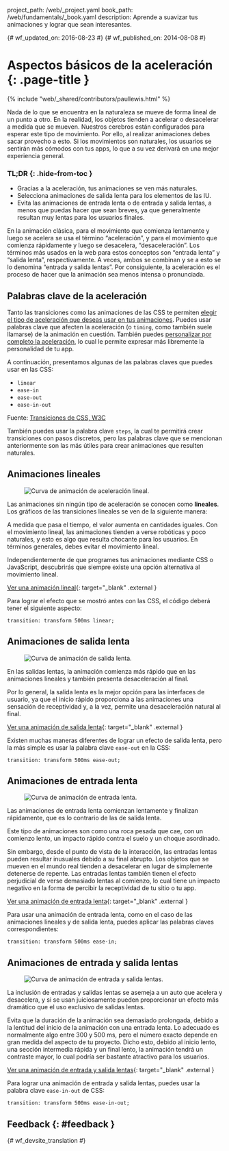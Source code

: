project_path: /web/_project.yaml book_path: /web/fundamentals/_book.yaml description: Aprende a suavizar tus animaciones y lograr que sean interesantes.

{# wf_updated_on: 2016-08-23 #} {# wf_published_on: 2014-08-08 #}

# Aspectos básicos de la aceleración {: .page-title }

{% include "web/_shared/contributors/paullewis.html" %}

Nada de lo que se encuentra en la naturaleza se mueve de forma lineal de un punto a otro. En la realidad, los objetos tienden a acelerar o desacelerar a medida que se mueven. Nuestros cerebros están configurados para esperar este tipo de movimiento. Por ello, al realizar animaciones debes sacar provecho a esto. Si los movimientos son naturales, los usuarios se sentirán más cómodos con tus apps, lo que a su vez derivará en una mejor experiencia general.

### TL;DR {: .hide-from-toc }

* Gracias a la aceleración, tus animaciones se ven más naturales.
* Selecciona animaciones de salida lenta para los elementos de las IU.
* Evita las animaciones de entrada lenta o de entrada y salida lentas, a menos que puedas hacer que sean breves, ya que generalmente resultan muy lentas para los usuarios finales.

En la animación clásica, para el movimiento que comienza lentamente y luego se acelera se usa el término “aceleración”, y para el movimiento que comienza rápidamente y luego se desacelera, “desaceleración”. Los términos más usados en la web para estos conceptos son “entrada lenta” y “salida lenta”, respectivamente. A veces, ambos se combinan y se a esto se lo denomina “entrada y salida lentas”. Por consiguiente, la aceleración es el proceso de hacer que la animación sea menos intensa o pronunciada.

## Palabras clave de la aceleración

Tanto las transiciones como las animaciones de las CSS te permiten [elegir el tipo de aceleración que deseas usar en tus animaciones](choosing-the-right-easing). Puedes usar palabras clave que afecten la aceleración (o `timing`, como también suele llamarse) de la animación en cuestión. También puedes [personalizar por completo la aceleración](custom-easing), lo cual le permite expresar más libremente la personalidad de tu app.

A continuación, presentamos algunas de las palabras claves que puedes usar en las CSS:

* `linear`
* `ease-in`
* `ease-out`
* `ease-in-out`

Fuente: [Transiciones de CSS, W3C](http://www.w3.org/TR/css3-transitions/#transition-timing-function-property)

También puedes usar la palabra clave `steps`, la cual te permitirá crear transiciones con pasos discretos, pero las palabras clave que se mencionan anteriormente son las más útiles para crear animaciones que resulten naturales.

## Animaciones lineales

<div class="attempt-right">
  <figure>
    <img src="images/linear.png" alt="Curva de animación de aceleración lineal." />
  </figure>
</div>

Las animaciones sin ningún tipo de aceleración se conocen como **lineales**. Los gráficos de las transiciones lineales se ven de la siguiente manera:

A medida que pasa el tiempo, el valor aumenta en cantidades iguales. Con el movimiento lineal, las animaciones tienden a verse robóticas y poco naturales, y esto es algo que resulta chocante para los usuarios. En términos generales, debes evitar el movimiento lineal.

Independientemente de que programes tus animaciones mediante CSS o JavaScript, descubrirás que siempre existe una opción alternativa al movimiento lineal.

[Ver una animación lineal](https://googlesamples.github.io/web-fundamentals/fundamentals/design-and-ux/animations/box-move-linear.html){: target="_blank" .external }

<div style="clear:both;"></div>

Para lograr el efecto que se mostró antes con las CSS, el código deberá tener el siguiente aspecto:

    transition: transform 500ms linear;
    

## Animaciones de salida lenta

<div class="attempt-right">
  <figure>
    <img src="images/ease-out.png" alt="Curva de animación de salida lenta." />
  </figure>
</div>

En las salidas lentas, la animación comienza más rápido que en las animaciones lineales y también presenta desaceleración al final.

Por lo general, la salida lenta es la mejor opción para las interfaces de usuario, ya que el inicio rápido proporciona a las animaciones una sensación de receptividad y, a la vez, permite una desaceleración natural al final.

[Ver una animación de salida lenta](https://googlesamples.github.io/web-fundamentals/fundamentals/design-and-ux/animations/box-move-ease-out.html){: target="_blank" .external }

<div style="clear:both;"></div>

Existen muchas maneras diferentes de lograr un efecto de salida lenta, pero la más simple es usar la palabra clave `ease-out` en la CSS:

    transition: transform 500ms ease-out;
    

## Animaciones de entrada lenta

<div class="attempt-right">
  <figure>
    <img src="images/ease-in.png" alt="Curva de animación de entrada lenta." />
  </figure>
</div>

Las animaciones de entrada lenta comienzan lentamente y finalizan rápidamente, que es lo contrario de las de salida lenta.

Este tipo de animaciones son como una roca pesada que cae, con un comienzo lento, un impacto rápido contra el suelo y un choque asordinado.

Sin embargo, desde el punto de vista de la interacción, las entradas lentas pueden resultar inusuales debido a su final abrupto. Los objetos que se mueven en el mundo real tienden a desacelerar en lugar de simplemente detenerse de repente. Las entradas lentas también tienen el efecto perjudicial de verse demasiado lentas al comienzo, lo cual tiene un impacto negativo en la forma de percibir la receptividad de tu sitio o tu app.

[Ver una animación de entrada lenta](https://googlesamples.github.io/web-fundamentals/fundamentals/design-and-ux/animations/box-move-ease-in.html){: target="_blank" .external }

<div style="clear:both;"></div>

Para usar una animación de entrada lenta, como en el caso de las animaciones lineales y de salida lenta, puedes aplicar las palabras claves correspondientes:

    transition: transform 500ms ease-in;
    

## Animaciones de entrada y salida lentas

<div class="attempt-right">
  <figure>
    <img src="images/ease-in-out.png" alt="Curva de animación de entrada y salida lentas." />
  </figure>
</div>

La inclusión de entradas y salidas lentas se asemeja a un auto que acelera y desacelera, y si se usan juiciosamente pueden proporcionar un efecto más dramático que el uso exclusivo de salidas lentas.

Evita que la duración de la animación sea demasiado prolongada, debido a la lentitud del inicio de la animación con una entrada lenta. Lo adecuado es normalmente algo entre 300 y 500 ms, pero el número exacto depende en gran medida del aspecto de tu proyecto. Dicho esto, debido al inicio lento, una sección intermedia rápida y un final lento, la animación tendrá un contraste mayor, lo cual podría ser bastante atractivo para los usuarios.

[Ver una animación de entrada y salida lentas](https://googlesamples.github.io/web-fundamentals/fundamentals/design-and-ux/animations/box-move-ease-in-out.html){: target="_blank" .external }

<div style="clear:both;"></div>

Para lograr una animación de entrada y salida lentas, puedes usar la palabra clave `ease-in-out` de CSS:

    transition: transform 500ms ease-in-out;
    

## Feedback {: #feedback }

{# wf_devsite_translation #}